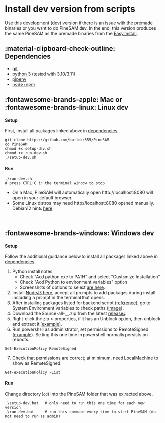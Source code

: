# Install dev version from scripts

Use this development (dev) version if there is an issue with the premade binaries or you want to do PineSAM dev. In the end, this version produces the same PineSAM as the premade binaries from the [Easy Install](easy-install.md).

## :material-clipboard-check-outline: Dependencies

- [git](https://git-scm.com/book/en/v2/Getting-Started-Installing-Git)
- [python 3](https://www.python.org/downloads/) (tested with 3.10/3.11)
- [pipenv](https://pipenv.pypa.io/en/latest/installation/)
- [node+npm](https://nodejs.org/en/download/)


## :fontawesome-brands-apple: Mac or :fontawesome-brands-linux: Linux dev

#### Setup
First, install all packages linked above in [dependencies](#dependencies).

```shell title="Then get pinesam"
git clone https://github.com/builder555/PineSAM
cd PineSAM
chmod +x setup-dev.sh
chmod +x run-dev.sh
./setup-dev.sh
```

#### Run
```shell
./run-dev.sh
# press CTRL+C in the terminal window to stop
```

* On a Mac, PineSAM will automatically open http://localhost:8080 will open in your default browser.
* Some Linux distros may need http://localhost:8080 opened manually. Debian12 hints [here](https://github.com/builder555/PineSAM/discussions/47#discussion-4884758).
<br>
  
## :fontawesome-brands-windows: Windows dev

#### Setup

Follow the additional guidance below to install all packages linked above in [dependencies](#dependencies).

1. Python install notes
    * Check "Add python.exe to PATH" and select "Customize Installation"
    * Check "Add Python to environment variables" option
    * Screenshots of options to select [are here](https://github.com/builder555/PineSAM/discussions/7#discussion-4862766).
2. Install [NodeJS here](https://nodejs.org/en/download/), accept all prompts to add packages during install including a prompt in the terminal that opens.
3. After installing packages listed for backend script ([reference](https://github.com/builder555/PineSAM/issues/131#issuecomment-1489711241)), go to System Environment variables to check paths ([image](https://github.com/builder555/PineSAM/discussions/130#discussion-5011624)).
4. Download the Source-all-__.zip from the latest [releases](https://github.com/builder555/PineSAM/releases/latest).
5. Right-click the zip > properties, if it has an Unblock option, then unblock and extract it ([example](https://github.com/builder555/PineSAM/discussions/106#discussion-4960445)).
6. Run powershell as administrator, set permissions to RemoteSigned ([example](https://github.com/builder555/PineSAM/discussions/106)). Setting this one time in powershell normally persists on reboots.
```console
Set-ExecutionPolicy RemoteSigned
```
7. Check that permissions are correct; at minimum, need LocalMachine to show as RemoteSigned.
```console
Get-executionPolicy -List
```

#### Run

Change directory (`cd`) into the PineSAM folder that was extracted above.
```shell
.\setup-dev.bat   # only need to run this one time for each new version
.\run-dev.bat     # run this command every time to start PineSAM (do not need to run as admin)
```
